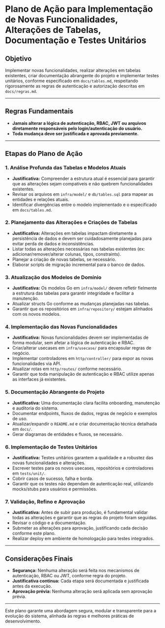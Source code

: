 # Plano de Ação para Implementação de Novas Funcionalidades, Alterações de Tabelas, Documentação e Testes Unitários

## Objetivo

Implementar novas funcionalidades, realizar alterações em tabelas existentes, criar documentação abrangente do projeto e implementar testes unitários, conforme especificado em `docs/tables.md`, respeitando rigorosamente as regras de autenticação e autorização descritas em `docs/regras.md`.

---

## Regras Fundamentais

- **Jamais alterar a lógica de autenticação, RBAC, JWT ou arquivos diretamente responsáveis pelo login/autenticação do usuário.**
- **Toda mudança deve ser justificada e aprovada previamente.**

---

## Etapas do Plano de Ação

### 1. Análise Profunda das Tabelas e Modelos Atuais
- **Justificativa:** Compreender a estrutura atual é essencial para garantir que as alterações sejam compatíveis e não quebrem funcionalidades existentes.
- Revisar os arquivos em `infra/model/` e `db/tables.sql` para mapear as entidades e relações atuais.
- Identificar divergências entre o modelo implementado e o especificado em `docs/tables.md`.

### 2. Planejamento das Alterações e Criações de Tabelas
- **Justificativa:** Alterações em tabelas impactam diretamente a persistência de dados e devem ser cuidadosamente planejadas para evitar perda de dados e inconsistências.
- Listar todas as alterações necessárias nas tabelas existentes (ex: adicionar/remover/alterar colunas, tipos, constraints).
- Planejar a criação de novas tabelas, se necessário.
- Elaborar scripts de migração incremental para o banco de dados.

### 3. Atualização dos Modelos de Domínio
- **Justificativa:** Os modelos Go em `infra/model/` devem refletir fielmente a estrutura das tabelas para garantir integridade e facilitar a manutenção.
- Atualizar structs Go conforme as mudanças planejadas nas tabelas.
- Garantir que os repositórios em `infra/repository/` estejam alinhados com os novos modelos.

### 4. Implementação das Novas Funcionalidades
- **Justificativa:** Novas funcionalidades devem ser implementadas de forma modular, sem afetar a lógica de autenticação e RBAC.
- Criar/alterar usecases em `infra/usecase/` para encapsular regras de negócio.
- Implementar controladores em `http/controller/` para expor as novas funcionalidades via API.
- Atualizar rotas em `http/routes/` conforme necessário.
- Garantir que toda manipulação de autenticação e RBAC utilize apenas as interfaces já existentes.

### 5. Documentação Abrangente do Projeto
- **Justificativa:** Uma documentação clara facilita onboarding, manutenção e auditoria do sistema.
- Documentar endpoints, fluxos de dados, regras de negócio e exemplos de uso.
- Atualizar/expandir o `README.md` e criar documentação técnica detalhada em `docs/`.
- Gerar diagramas de entidades e fluxos, se necessário.

### 6. Implementação de Testes Unitários
- **Justificativa:** Testes unitários garantem a qualidade e a robustez das novas funcionalidades e alterações.
- Escrever testes para os novos usecases, repositórios e controladores em `tests/unit/`.
- Cobrir casos de sucesso, falha e borda.
- Garantir que os testes não dependam de autenticação real, utilizando mocks/stubs para usuários e permissões.

### 7. Validação, Refino e Aprovação
- **Justificativa:** Antes de subir para produção, é fundamental validar todas as alterações e garantir que as regras do projeto foram seguidas.
- Revisar o código e a documentação.
- Submeter as alterações para aprovação, justificando cada decisão conforme este plano.
- Realizar deploy em ambiente de homologação para testes integrados.

---

## Considerações Finais

- **Segurança:** Nenhuma alteração será feita nos mecanismos de autenticação, RBAC ou JWT, conforme regra do projeto.
- **Justificativa contínua:** Cada etapa será documentada e justificada antes da execução.
- **Aprovação prévia:** Nenhuma alteração será aplicada sem aprovação prévia.

---

Este plano garante uma abordagem segura, modular e transparente para a evolução do sistema, alinhada às regras e melhores práticas de desenvolvimento. 